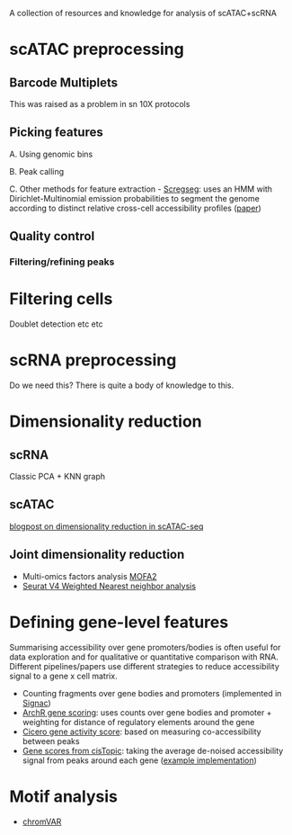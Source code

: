 A collection of resources and knowledge for analysis of scATAC+scRNA

# scATAC preprocessing

## Barcode Multiplets
This was raised as a problem in sn 10X protocols

## Picking features

A. Using genomic bins

B. Peak calling

C. Other methods for feature extraction
    - [Scregseg](https://github.com/BIMSBbioinfo/scregseg): uses an HMM with Dirichlet-Multinomial emission probabilities to segment the genome according to distinct relative cross-cell accessibility profiles ([paper](https://www.biorxiv.org/content/10.1101/2020.06.26.173377v1))

## Quality control

### Filtering/refining peaks

# Filtering cells
Doublet detection etc etc

# scRNA preprocessing

Do we need this? There is quite a body of knowledge to this.

# Dimensionality reduction

## scRNA
Classic PCA + KNN graph

## scATAC

[blogpost on dimensionality reduction in scATAC-seq](http://andrewjohnhill.com/blog/2019/05/06/dimensionality-reduction-for-scatac-data/)

## Joint dimensionality reduction

- Multi-omics factors analysis [MOFA2](https://github.com/bioFAM/MOFA2)
- [Seurat V4 Weighted Nearest neighbor analysis](https://satijalab.org/seurat/v4.0/weighted_nearest_neighbor_analysis.html)

# Defining gene-level features

Summarising accessibility over gene promoters/bodies is often useful for data exploration and for qualitative or quantitative comparison with RNA. Different pipelines/papers use different strategies to reduce accessibility signal to a gene x cell matrix. 

- Counting fragments over gene bodies and promoters (implemented in [Signac](https://satijalab.org/signac/reference/GeneActivity.html))
- [ArchR gene scoring](https://www.archrproject.com/bookdown/calculating-gene-scores-in-archr.html): uses counts over gene bodies and promoter + weighting for distance of regulatory elements around the gene
- [Cicero gene activity score](https://cole-trapnell-lab.github.io/cicero-release/docs_m3/#cicero-gene-activity-scores): based on measuring co-accessibility between peaks
- [Gene scores from cisTopic](https://www.embopress.org/doi/full/10.15252/msb.20209438): taking the average de-noised accessibility signal from peaks around each gene ([example implementation](https://github.com/emdann/scATAC_prep/blob/master/N2_add_cistopic.ipynb))


# Motif analysis 
- [chromVAR](https://github.com/GreenleafLab/chromVAR)












